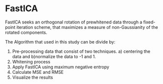 # FastICA

FastICA seeks an orthogonal rotation of prewhitened data through a fixed-point iteration scheme, that maximizes a measure of non-Gaussianity of the rotated components.

The Algorithm that used in this study can be divide by:
1. Pre-processing data that consist of two techniques. a) centering the data and b)normalize the data to -1 and 1.
2. Whitening process
3. Apply FastICA using maximum negative entropy
4. Calculate MSE and RMSE 
5. Visualize the results
